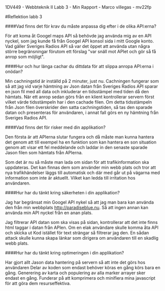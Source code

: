 ﻿1DV449 - Webbteknik II
Labb 3 - Min Rapport -
Marco villegas - mv22fp

#Reflektion labb 3

####Vad finns det för krav du måste anpassa dig efter i de olika API:erna?

För att koma åt Googel maps API så behövde jag använda mig av en API nyckel, som jag kunde få från Googel API konsol sida i mitt Google konto.
Vad gäller Sveriges Radios API så var det öppet att använda utan några större begränsningar förutom ett förslag "var snäll mot APIet och gör så få anrop som möjligt". 


####Hur och hur länga cachar du dittdata för att slippa anropa API:erna i onödan?

Min cachningstid är inställd på 2 minuter, just nu. Cachningen fungerar som så att jag vid varje hämtning av Json datan från Sveriges Radios API sparar en json fil med all data och inkluderar en tidsstämpel med tiden då den hämtats. När ett anrop sedan görs från en klient kontrollerar servern först vilket värde tidsstämpeln har i den cachade filen. Om detta tidsstämpeln från Json filen överskrider den satta cachningstiden, så tas den sparade datan och presenteras för användaren, i annat fall görs en ny hämtning från Sveriges Radios API.

####Vad finns det för risker med din applikation?

Den första är att APIerna slutar fungera och då måste man kunna hantera det genom att till exempel ha en funktion som kan hantera en son situation genom att visar ett fel meddelande och laddar in den senaste sparade Jason filen som hämtats från APIerna.

Som det är nu så måste man lada om sidan för att trafikinformation ska uppdateras. Det kan finnas dem som använder min webb plats och tror att nya trafikhändelser läggs till automatisk och där med går ut på vägarna med information som inte är aktuellt. Vilket kan ledda till irritation hos användaren.   

####Hur har du tänkt kring säkerheten i din applikation?

Jag har begränsat min Googel API nykel så att jag man bara kan använda den från min webbplats http://paradiseblue.nu. Så att ingen annan kan använda min API nyckel från en anan plats. 

Jag filtrerar API datan som ska visas på sidan, kontrollerar att det inte finns html taggar i datan från APIen. Om en elak användare skulle komma åta API och skicka ut Kod istället för text strängar så filtrerar jag den. En sådan attack skulle kunna skapa länkar som dirigera om användaren till en skadlig webb plats.


####Hur har du tänkt kring optimeringen i din applikation?

Har gjort allt Jason data hantering på servern så att inte det görs hos användaren Delar av koden som endast behöver köras en gång körs bara en gång. Generering av karta och populering av alla marker arrayer sker endast en gång. Funderar på att komprimera och minifiera mina javascript för att göra dem resurseffektiva.


